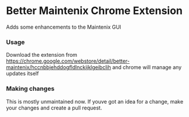 # Better Maintenix Chrome Extension
Adds some enhancements to the Maintenix GUI

### Usage
Download the extension from https://chrome.google.com/webstore/detail/better-maintenix/hccnbbjehddogfldlnckijklgeibclih and chrome will manage any updates itself


### Making changes
This is mostly unmaintained now.  If youve got an idea for a change, make your changes and create a pull request.

